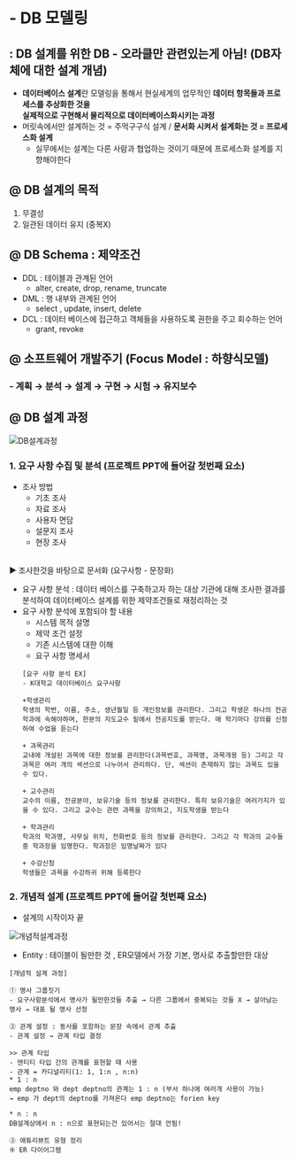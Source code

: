 # - DB 모델링 
## : DB 설계를 위한 DB - 오라클만 관련있는게 아님! (DB자체에 대한 설계 개념)
- **데이터베이스 설계**란 모델링을 통해서 현실세계의 업무적인 **데이터 항목들과 프로세스를 추상화한 것을**<br> 
**실제적으로 구현해서 물리적으로 데이터베이스화시키는 과정**
- 머릿속에서만 설계하는 것 = 주먹구구식 설계 / **문서화 시켜서 설계화는 것 = 프로세스화 설계**
    - 실무에서는 설계는 다른 사람과 협업하는 것이기 때문에 프로세스화 설계를 지향해야한다

## @ DB 설계의 목적
1. 무결성
2. 일관된 데이터 유지 (중복X)

## @ DB Schema : 제약조건
- DDL : 테이블과 관계된 언어 
    - alter, create, drop, rename, truncate 
- DML : 행 내부와 관계된 언어 
    - select , update, insert, delete
- DCL : 데이터 베이스에 접근하고 객체들을 사용하도록 권한을 주고 회수하는 언어
    - grant, revoke

## @ 소프트웨어 개발주기 (Focus Model : 하향식모델)
### - 계획 → 분석 → 설계 → 구현 → 시험 → 유지보수

## @ DB 설계 과정 

![DB설계과정](https://user-images.githubusercontent.com/74290204/106735963-365aaf00-6658-11eb-9a5d-aa207ef18c80.png)


### 1. 요구 사항 수집 및 분석 (프로젝트 PPT에 들어갈 첫번째 요소)
- 조사 방법
    - 기초 조사 
    - 자료 조사
    - 사용자 면담
    - 설문지 조사 
    - 현장 조사 
<br>
▶ 조사한것을 바탕으로 문서화 (요구사항 - 문장화)

- 요구 사항 분석 : 데이터 베이스를 구축하고자 하는 대상 기관에 대해 조사한 결과를 분석하여 데이터베이스 설계를 위한 제약조건들로 재정리하는 것 
- 요구 사항 분석에 포함되야 할 내용
    - 시스템 목적 설명
    - 제약 조건 설정 
    - 기존 시스템에 대한 이해
    - 요구 사항 명세서
    ```
    [요구 사항 분석 EX]
    - K대학교 데이터베이스 요구사항

    +학생관리 
    학생의 학번, 이름, 주소, 생년월일 등 개인정보를 관리한다. 그리고 학생은 하나의 전공학과에 속해야하며, 한분의 지도교수 밑에서 전공지도를 받는다. 매 학기마다 강의를 신청하여 수업을 듣는다

    + 과목관리
    교내에 개설된 과목에 대한 정보를 관리한다(과목번호, 과목명, 과목개용 등) 그리고 각 과목은 여러 개의 섹션으로 나누어서 관리하다. 단, 섹션이 존재하지 않는 과목도 있을 수 있다.

    + 교수관리
    교수의 이름, 전공분야, 보유기술 등의 정보를 관리한다. 특히 보유기술은 여러가지가 있을 수 있다. 그리고 교수는 관련 과목을 강의하고, 지도학생을 받는다

    + 학과관리
    학과의 학과명, 사무실 위치, 전화번호 등의 정보를 관리한다. 그리고 각 학과의 교수들 중 학과장을 임명한다. 학과장은 임명날짜가 있다

    + 수강신청
    학생들은 과목을 수강하귀 위해 등록한다
    ```

### 2. 개념적 설계 (프로젝트 PPT에 들어갈 첫번째 요소)
- 설계의 시작이자 끝 

![개념적설계과정](https://user-images.githubusercontent.com/74290204/106736832-4d4dd100-6659-11eb-96fe-ea45845225a8.png)

- Entity  : 테이블이 될만한 것 , ER모델에서 가장 기본, 명사로 추출할만한 대상

```
[개념적 설계 과정]

① 명사 그룹짓기
- 요구사항분석에서 명사가 될만한것들 추출 → 다른 그룹에서 중복되는 것들 X → 살아남는 명사 → 대표 될 명사 선정

② 관계 설정 : 동사를 포함하는 문장 속에서 관계 추출 
- 관계 설정 → 관계 타입 결정

>> 관계 타입
- 엔티티 타입 간의 관계를 표현할 때 사용 
- 관계 = 카디널리티(1: 1, 1:n , n:n)
* 1 : n 
emp deptno 와 dept deptno의 관계는 1 : n (부서 하나에 여러개 사용이 가능)
→ emp 가 dept의 deptno를 가져온다 emp deptno는 forien key 

* n : n
DB설계상에서 n : n으로 표현되는건 있어서는 절대 안됨!  

③ 애튜리뷰트 유형 정리
④ ER 다이어그램
```
